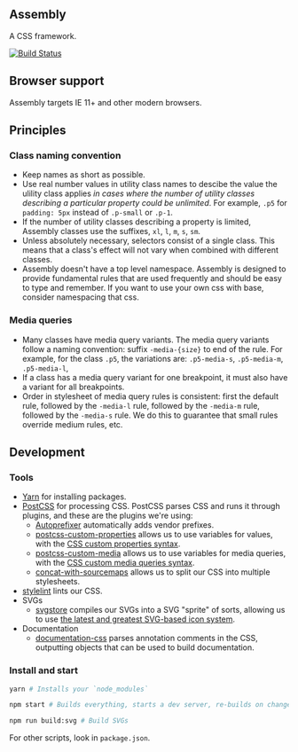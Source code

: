 Assembly
---

A CSS framework.

[![Build Status](https://travis-ci.com/mapbox/assembly.svg?token=FB2dZNVWaGo68KZnwz9M&branch=mb-pages)](https://travis-ci.com/mapbox/assembly)

Browser support
---

Assembly targets IE 11+ and other modern browsers.

## Principles

### Class naming convention

- Keep names as short as possible.
- Use real number values in utility class names to descibe the value the ulility class applies _in cases where the number of utility classes describing a particular property could be unlimited_. For example, `.p5` for `padding: 5px` instead of `.p-small` or `.p-1`.
- If the number of utility classes describing a property is limited, Assembly classes use the suffixes, `xl`, `l`, `m`, `s`, `sm`. 
- Unless absolutely necessary, selectors consist of a single class. This means that a class's effect will not vary when combined with different classes.
- Assembly doesn't have a top level namespace. Assembly is designed to provide fundamental rules that are used frequently and should be easy to type and remember. If you want to use your own css with base, consider namespacing that css.

### Media queries

- Many classes have media query variants. The media query variants follow a naming convention: suffix `-media-{size}` to end of the rule. For example, for the class `.p5`, the variations are: `.p5-media-s`, `.p5-media-m`, `.p5-media-l`,
- If a class has a media query variant for one breakpoint, it must also have a variant for all breakpoints.
- Order in stylesheet of media query rules is consistent: first the default rule, followed by the `-media-l` rule, followed by the `-media-m` rule, followed by the `-media-s` rule. We do this to guarantee that small rules override medium rules, etc.

## Development

### Tools

- [Yarn](https://yarnpkg.com/) for installing packages.
- [PostCSS](http://postcss.org/) for processing CSS. PostCSS parses CSS and runs it through plugins, and these are the plugins we're using:
  - [Autoprefixer](https://autoprefixer.github.io/) automatically adds vendor prefixes.
  - [postcss-custom-properties](https://github.com/postcss/postcss-custom-properties) allows us to use variables for values, with the [CSS custom properties syntax](https://developer.mozilla.org/en-US/docs/Web/CSS/--*).
  - [postcss-custom-media](https://github.com/postcss/postcss-custom-media) allows us to use variables for media queries, with the [CSS custom media queries syntax](https://www.w3.org/TR/2016/WD-mediaqueries-4-20160126/#custom-mq).
  - [concat-with-sourcemaps](https://github.com/floridoo/concat-with-sourcemaps) allows us to split our CSS into multiple stylesheets.
- [stylelint](http://stylelint.io/) lints our CSS.
- SVGs
  - [svgstore](https://github.com/svgstore/svgstore) compiles our SVGs into a SVG "sprite" of sorts, allowing us to use [the latest and greatest SVG-based icon system](https://css-tricks.com/svg-sprites-use-better-icon-fonts/).
- Documentation
  - [documentation-css](https://github.com/documentationjs/documentation-css) parses annotation comments in the CSS, outputting objects that can be used to build documentation.

### Install and start

```bash
yarn # Installs your `node_modules`

npm start # Builds everything, starts a dev server, re-builds on changes

npm run build:svg # Build SVGs
```

For other scripts, look in `package.json`.
